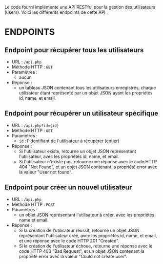 Le code fourni implémente une API RESTful pour la gestion des utilisateurs (users). Voici les différents endpoints de cette API :

# ENDPOINTS

## Endpoint pour récupérer tous les utilisateurs
- URL : `/api.php`
- Méthode HTTP : `GET`
- Paramètres : 
    - aucun
- Réponse : 
    - un tableau JSON contenant tous les utilisateurs enregistrés, chaque utilisateur étant représenté par un objet JSON ayant les propriétés id, name, et email.
## Endpoint pour récupérer un utilisateur spécifique
- URL : `/api.php?id={id}`
- Méthode HTTP : `GET`
- Paramètres :
    - `id` : l'identifiant de l'utilisateur à récupérer (entier)
- Réponse : 
    - Si l'utilisateur existe, retourne un objet JSON représentant l'utilisateur, avec les propriétés id, name, et email. 
    - Si l'utilisateur n'existe pas, retourne une réponse avec le code HTTP 404 "Not Found", et un objet JSON contenant la propriété error avec la valeur "User not found".
## Endpoint pour créer un nouvel utilisateur
- URL : `/api.php`
- Méthode HTTP : `POST`
- Paramètres : 
    - un objet JSON représentant l'utilisateur à créer, avec les propriétés name et email.
- Réponse :
    - Si la création de l'utilisateur réussit, retourne un objet JSON représentant l'utilisateur créé, avec les propriétés id, name, et email, et une réponse avec le code HTTP 201 "Created".
    - Si la création de l'utilisateur échoue, retourne une réponse avec le code HTTP 400 "Bad Request", et un objet JSON contenant la propriété error avec la valeur "Could not create user".